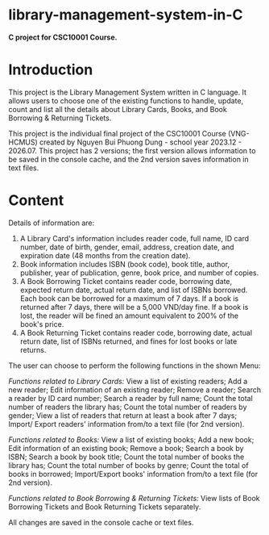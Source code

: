 # library-management-system-in-C
**C project for CSC10001 Course.**

# Introduction
This project is the Library Management System written in C language. It allows users to choose one of the existing functions to handle, update, count and list all the details about Library Cards, Books, and Book Borrowing & Returning Tickets.

This project is the individual final project of the CSC10001 Course (VNG-HCMUS) created by Nguyen Bui Phuong Dung - school year 2023.12 - 2026.07. This project has 2 versions; the first version allows information to be saved in the console cache, and the 2nd version saves information in text files.

# Content
Details of information are:
1. A Library Card's information includes reader code, full name, ID card number, date of birth, gender, email, address, creation date, and expiration date (48 months from the creation date).
2. Book information includes ISBN (book code), book title, author, publisher, year of publication, genre, book price, and number of copies.
3. A Book Borrowing Ticket contains reader code, borrowing date, expected return date, actual return date, and list of ISBNs borrowed. Each book can be borrowed for a maximum of 7 days. If a book is returned after 7 days, there will be a 5,000 VND/day fine. If a book is lost, the reader will be fined an amount equivalent to 200% of the book's price. 
4. A Book Returning Ticket contains reader code, borrowing date, actual return date, list of ISBNs returned, and fines for lost books or late returns.

The user can choose to perform the following functions in the shown Menu:

_Functions related to Library Cards:_
View a list of existing readers; Add a new reader; Edit information of an existing reader; Remove a reader; Search a reader by ID card number; Search a reader by full name; Count the total number of readers the library has; Count the total number of readers by gender; View a list of readers that return at least a book after 7 days; Import/ Export readers' information from/to a text file (for 2nd version).

_Functions related to Books:_
View a list of existing books; Add a new book; Edit information of an existing book; Remove a book; Search a book by ISBN; Search a book by book title; Count the total number of books the library has; Count the total number of books by genre; Count the total of books in borrowed; Import/Export books' information from/to a text file (for 2nd version).

_Functions related to Book Borrowing & Returning Tickets:_
View lists of Book Borrowing Tickets and Book Returning Tickets separately.

All changes are saved in the console cache or text files.
